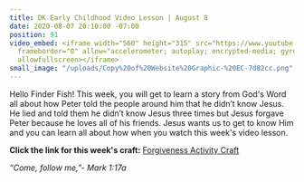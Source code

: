 ```yaml
---
title: DK Early Childhood Video Lesson | August 8
date: 2020-08-07 20:10:00 -07:00
position: 91
video_embed: <iframe width="560" height="315" src="https://www.youtube.com/embed/zCIy4kUi0vQ"
  frameborder="0" allow="accelerometer; autoplay; encrypted-media; gyroscope; picture-in-picture"
  allowfullscreen></iframe>
small_image: "/uploads/Copy%20of%20Website%20Graphic-%20EC-7d82cc.png"
---
```


Hello Finder Fish! This week, you will get to learn a story from God's Word all about how Peter told the people around him that he didn’t know Jesus. He lied and told them he didn’t know Jesus three times but Jesus forgave Peter because he loves all of his friends. Jesus wants us to get to know Him and you can learn all about how when you watch this week's video lesson.

**Click the link for this week's craft:**
[Forgiveness Activity Craft](https://drive.google.com/file/d/1RBK8uqE9WZsNuGxe-14l727gv0NEgySk/view?usp=sharing)

*“Come, follow me,”- Mark 1:17a*